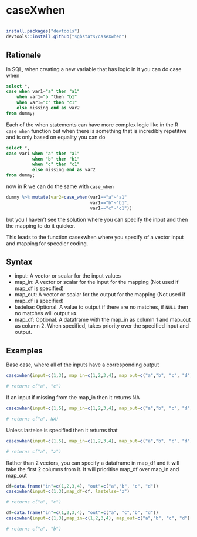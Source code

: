 # caseXwhen
```r

install.packages("devtools")
devtools::install.github("sgbstats/caseXwhen")

```

## Rationale

In SQL, when creating a new variable that has logic in it you can do case when
```SQL
select *,
case when var1="a" then "a1"
    when var1="b "then "b1"
    when var1="c" then "c1"
    else missing end as var2
from dummy;
```

Each of the when statements can have more complex logic like in the R `case_when` function but when there is something that is incredibly repetitive and is only based on equality you can do

```SQL
select *,
case var1 when "a" then "a1"
          when "b" then "b1"
          when "c" then "c1"
          else missing end as var2
from dummy;
```

now in R we can do the same with `case_when`
```r
dummy %>% mutate(var2=case_when(var1=="a"~"a1"
                                var1=="b"~"b1",
                                var1=="c"~"c1"))
```
but you I haven’t see the solution where you can specify the input and then the mapping to do it quicker.

This leads to the function casexwhen where you specify of a vector input and mapping for speedier coding.

## Syntax

- input: A vector or scalar for the input values
- map_in: A vector or scalar for the input for the mapping (Not used if map_df is specified)
- map_out: A vector or scalar for the output for the mapping (Not used if map_df is specified)
- lastelse: Optional. A value to output if there are no matches, if `NULL` then no matches will output `NA`.
- map_df: Optional. A dataframe with the map_in as column 1 and map_out as column 2. When specified, takes priority over the specified input and output.

## Examples

Base case, where all of the inputs have a corresponding output
```r
casexwhen(input=c(1,3), map_in=c(1,2,3,4), map_out=c("a","b", "c", "d"))

# returns c("a", "c")

```

If an input if missing from the map_in then it returns NA
```r
casexwhen(input=c(1,5), map_in=c(1,2,3,4), map_out=c("a","b", "c", "d"))

# returns c("a", NA)

```

Unless lastelse is specified then it returns that

```r
casexwhen(input=c(1,5), map_in=c(1,2,3,4), map_out=c("a","b", "c", "d"), lastelse="z")

# returns c("a", "z")

```

Rather than 2 vectors, you can specify a dataframe in map_df and it will take the first 2 columns from it. It will prioritise map_df over map_in and map_out

```r
df=data.frame("in"=c(1,2,3,4), "out"=c("a","b", "c", "d"))
casexwhen(input=c(1,3),map_df=df, lastelse="z")

# returns c("a", "c")

```

```r
df=data.frame("in"=c(1,2,3,4), "out"=c("a", "c","b", "d"))
casexwhen(input=c(1,3),map_in=c(1,2,3,4), map_out=c("a","b", "c", "d"), map_df=df, lastelse="z")

# returns c("a", "b")
```